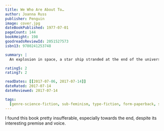 ```yaml
---
title: We Who Are About To…
author: Joanna Russ
publisher: Penguin
image: cover.jpg
dateBookPublished: 1977-07-01
pageCount: 144
bookHeight: 198
goodreadsReviewId: 2051527573
isbn13: 9780241253748

summary: |
  An explosion in space, a star ship stranded at the end of the universe, a group of strangers alone in a barren, alien wilderness. Facing almost certain death, the human survivors of a deep-space crash are determined to ignore the odds and colonize an inhospitable planet, recreating a civilization like the one they have lost forever. Only one woman rejects this path, choosing instead a daring and desperate alternative: to practice the art of dying. But her fellow passengers require her reproductive skills for their survival plan, and they are prepared to impose their regime by force if necessary…

rating5: 2
rating7: 2

readDates: [[2017-07-06, 2017-07-14]]
dateRated: 2017-07-14
dateReviewed: 2017-07-14

tags:
  [genre-science-fiction, sub-feminism, type-fiction, form-paperback, sub-space]
---
```


I found this book pretty insufferable, especially towards the end, despite its interesting premise and voice.
